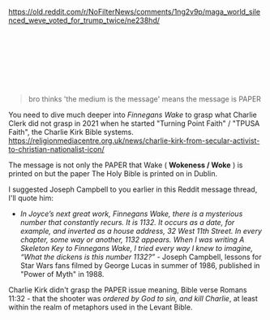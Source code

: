 https://old.reddit.com/r/NoFilterNews/comments/1ng2v9p/maga_world_silenced_weve_voted_for_trump_twice/ne238hd/

&nbsp;

&nbsp;

&nbsp;

&nbsp;

> bro thinks 'the medium is the message' means the message is PAPER

You need to dive much deeper into *Finnegans Wake* to grasp what Charlie Clerk did not grasp in 2021 when he started "Turning Point Faith" / "TPUSA Faith", the Charlie Kirk Bible systems.        
https://religionmediacentre.org.uk/news/charlie-kirk-from-secular-activist-to-christian-nationalist-icon/

The message is not only the PAPER that Wake ( **Wokeness / Woke** ) is printed on but the paper The Holy Bible is printed on in Dublin.

I suggested Joseph Campbell to you earlier in this Reddit message thread, I'll quote him:

* *In Joyce’s next great work, Finnegans Wake, there is a mysterious number that constantly recurs. It is 1132. It occurs as a date, for example, and inverted as a house address, 32 West 11th Street. In every chapter, some way or another, 1132 appears. When I was writing A Skeleton Key to Finnegans Wake, I tried every way I knew to imagine, “What the dickens is this number 1132?”* - Joseph Campbell, lessons for Star Wars fans filmed by George Lucas in summer of 1986, published in "Power of Myth" in 1988.

Charlie Kirk didn't grasp the  PAPER issue meaning, Bible verse Romans 11:32 - that the shooter was *ordered by God to sin, and kill Charlie*, at least within the realm of metaphors used in the Levant Bible.
